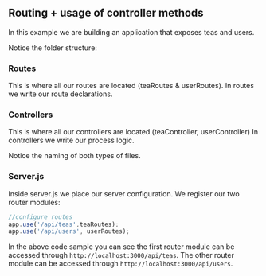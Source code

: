 ## Routing + usage of controller methods
In this example we are building an application that exposes teas and users. 

Notice the folder structure: 

### Routes
This is where all our routes are located (teaRoutes & userRoutes).
In routes we write our route declarations.

### Controllers
This is where all our controllers are located (teaController, userController)
In controllers we write our process logic. 

Notice the naming of both types of files.

### Server.js
Inside server.js we place our server configuration. We register our two router modules: 

```` javascript
//configure routes
app.use('/api/teas',teaRoutes);
app.use('/api/users', userRoutes);
````

In the above code sample you can see the first router module can be accessed through `http://localhost:3000/api/teas`. The other router module can be accessed through `http://localhost:3000/api/users`.